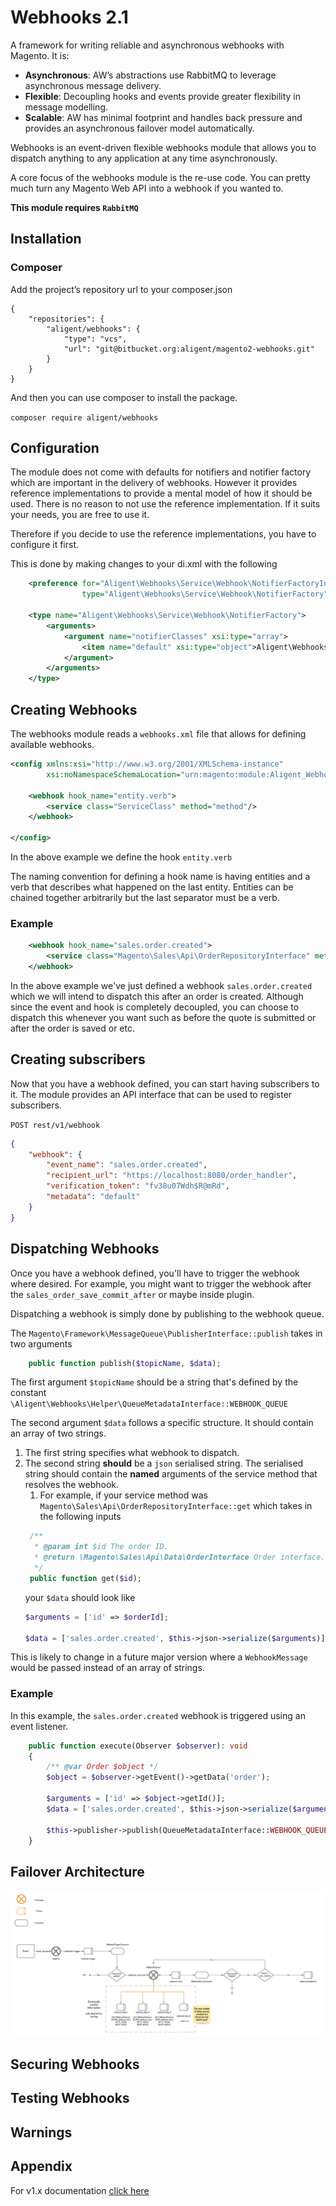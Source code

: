# Webhooks 2.1
A framework for writing reliable and asynchronous webhooks with Magento. It is:

* **Asynchronous**: AW’s abstractions use RabbitMQ to leverage asynchronous message delivery.
* **Flexible**: Decoupling hooks and events provide greater flexibility in message modelling.
* **Scalable**: AW has minimal footprint and handles back pressure and provides an asynchronous failover model automatically.

Webhooks is an event-driven flexible webhooks module that allows you to dispatch anything to any application at any time asynchronously.

A core focus of the webhooks module is the re-use code. You can pretty much turn any Magento Web API into a webhook if you wanted to.

**This module requires `RabbitMQ`**

## Installation
### Composer

Add the project’s repository url to your composer.json

```jsonc
{
    "repositories": {
        "aligent/webhooks": {
            "type": "vcs",
            "url": "git@bitbucket.org:aligent/magento2-webhooks.git"
        }
    }
}
```

And then you can use composer to install the package.

`composer require aligent/webhooks`

## Configuration

The module does not come with defaults for notifiers and notifier factory which are important in the delivery of webhooks. However it provides reference implementations to provide a mental model of how it should be used. There is no reason to not use the reference implementation. If it suits your needs, you are free to use it.

Therefore if you decide to use the reference implementations, you have to configure it first.

This is done by making changes to your di.xml with the following
```xml
    <preference for="Aligent\Webhooks\Service\Webhook\NotifierFactoryInterface"
                type="Aligent\Webhooks\Service\Webhook\NotifierFactory" />

    <type name="Aligent\Webhooks\Service\Webhook\NotifierFactory">
        <arguments>
            <argument name="notifierClasses" xsi:type="array">
                <item name="default" xsi:type="object">Aligent\Webhooks\Service\Webhook\HttpNotifier</item>
            </argument>
        </arguments>
    </type>
```

## Creating Webhooks
The webhooks module reads a `webhooks.xml` file that allows for defining available webhooks.

```xml
<config xmlns:xsi="http://www.w3.org/2001/XMLSchema-instance"
        xsi:noNamespaceSchemaLocation="urn:magento:module:Aligent_Webhooks:etc/webhooks.xsd">

    <webhook hook_name="entity.verb">
        <service class="ServiceClass" method="method"/>
    </webhook>
    
</config>
```
In the above example we define the hook `entity.verb`

The naming convention for defining a hook name is having entities and a verb that describes what happened on the last entity. Entities can be chained together arbitrarily but the last separator must be a verb.

### Example
```xml
    <webhook hook_name="sales.order.created">
        <service class="Magento\Sales\Api\OrderRepositoryInterface" method="get"/>
    </webhook>
```
In the above example we've just defined a webhook `sales.order.created` which we will intend to dispatch this after an order is created. Although since the event and hook is completely decoupled, you can choose to dispatch this whenever you want such as before the quote is submitted or after the order is saved or etc.

## Creating subscribers
Now that you have a webhook defined, you can start having subscribers to it. The module provides an API interface that can be used to register subscribers.

`POST rest/v1/webhook`


```json
{
    "webhook": {
        "event_name": "sales.order.created",
        "recipient_url": "https://localhost:8080/order_handler",
        "verification_token": "fv38u07Wdh$R@mRd",
        "metadata": "default"
    }
}
```

## Dispatching Webhooks
Once you have a webhook defined, you'll have to trigger the webhook where desired. For example, you might want to trigger the webhook after the `sales_order_save_commit_after` or maybe inside plugin.

Dispatching a webhook is simply done by publishing to the webhook queue.

The `Magento\Framework\MessageQueue\PublisherInterface::publish` takes in two arguments

```php
    public function publish($topicName, $data);
```

The first argument `$topicName` should be a string that's defined by the constant `\Aligent\Webhooks\Helper\QueueMetadataInterface::WEBHOOK_QUEUE`

The second argument `$data` follows a specific structure. It should contain an array of two strings.

1. The first string specifies what webhook to dispatch.
2. The second string **should** be a `json` serialised string. The serialised string should contain the **named** arguments of the service method that resolves the webhook.
   1. For example, if your service method was `Magento\Sales\Api\OrderRepositoryInterface::get` which takes in the following inputs
   ```php
    /**
     * @param int $id The order ID.
     * @return \Magento\Sales\Api\Data\OrderInterface Order interface.
     */
    public function get($id);
    ```
    your `$data` should look like
    ```php
    $arguments = ['id' => $orderId];

    $data = ['sales.order.created', $this->json->serialize($arguments)]
    ```
This is likely to change in a future major version where a `WebhookMessage` would be passed instead of an array of strings.


### Example
In this example, the `sales.order.created` webhook is triggered using an event listener.

```php
    public function execute(Observer $observer): void
    {
        /** @var Order $object */
        $object = $observer->getEvent()->getData('order');

        $arguments = ['id' => $object->getId()];
        $data = ['sales.order.created', $this->json->serialize($arguments)];

        $this->publisher->publish(QueueMetadataInterface::WEBHOOK_QUEUE, $data);
    }
```
## Failover Architecture
![Webhook Failover Architecture!](./docs/failover_architecture.png "Webhook Failover Architecture")

## Securing Webhooks

## Testing Webhooks

## Warnings

## Appendix
For v1.x documentation [click here](docs/README.md)
